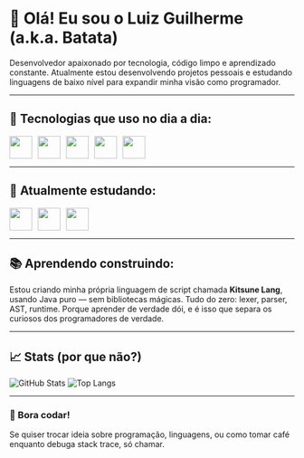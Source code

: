 # 👋 Olá! Eu sou o Luiz Guilherme (a.k.a. Batata)

Desenvolvedor apaixonado por tecnologia, código limpo e aprendizado constante. Atualmente estou desenvolvendo projetos pessoais e estudando linguagens de baixo nível para expandir minha visão como programador.

---

## 🚀 Tecnologias que uso no dia a dia:
<div style="display: flex; gap: 10px;">
  <img src="https://cdn.jsdelivr.net/gh/devicons/devicon/icons/javascript/javascript-original.svg" width="40" />
  <img src="https://cdn.jsdelivr.net/gh/devicons/devicon/icons/typescript/typescript-original.svg" width="40" />
  <img src="https://cdn.jsdelivr.net/gh/devicons/devicon/icons/nodejs/nodejs-original.svg" width="40" />
  <img src="https://cdn.jsdelivr.net/gh/devicons/devicon/icons/php/php-original.svg" width="40" />
  <img src="https://cdn.jsdelivr.net/gh/devicons/devicon/icons/laravel/laravel-plain.svg" width="40" />
</div>

---

## 🧠 Atualmente estudando:
<div style="display: flex; gap: 10px;">
  <img src="https://cdn.jsdelivr.net/gh/devicons/devicon/icons/rust/rust-plain.svg" width="40" />
  <img src="https://cdn.jsdelivr.net/gh/devicons/devicon/icons/go/go-original.svg" width="40" />
  <img src="https://cdn.jsdelivr.net/gh/devicons/devicon/icons/java/java-original.svg" width="40" />
</div>

---

## 📚 Aprendendo construindo:
Estou criando minha própria linguagem de script chamada **Kitsune Lang**, usando Java puro — sem bibliotecas mágicas. Tudo do zero: lexer, parser, AST, runtime. Porque aprender de verdade dói, e é isso que separa os curiosos dos programadores de verdade.

---

## 📈 Stats (por que não?)
![GitHub Stats](https://github-readme-stats.vercel.app/api?username=Luiz-Batata-Guilherme&show_icons=true&theme=radical)
![Top Langs](https://github-readme-stats.vercel.app/api/top-langs/?username=Luiz-Batata-Guilherme&layout=compact&theme=radical)

---

### 🤜 Bora codar!  
Se quiser trocar ideia sobre programação, linguagens, ou como tomar café enquanto debuga stack trace, só chamar.
